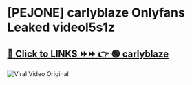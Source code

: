 
 # [PEJONE] carlyblaze Onlyfans Leaked videol5s1z

## <h2><a href="https://clipsfans.com/carlyblaze&ref=git">🔗 Click to LINKS ⏩⏩ 👉 🟢 carlyblaze </a></h2>

<a href="https://clipsfans.com/carlyblaze&ref=git" rel="nofollow" data-target="animated-image.originalLink"><img src="https://i.ibb.co.com/xMMVF88/686577567.gif" alt="Viral Video Original" style="max-width: 100%; display: inline-block;" data-target="animated-image.originalImage"></a>

